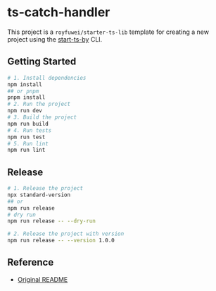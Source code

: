 ts-catch-handler
===

This project is a `royfuwei/starter-ts-lib` template for creating a new project using the [start-ts-by](https://www.npmjs.com/package/start-ts-by) CLI.

## Getting Started

```bash
# 1. Install dependencies
npm install
## or pnpm
pnpm install
# 2. Run the project
npm run dev
# 3. Build the project
npm run build
# 4. Run tests
npm run test
# 5. Run lint
npm run lint
```

## Release
```bash
# 1. Release the project
npx standard-version
## or
npm run release
# dry run
npm run release -- --dry-run

# 2. Release the project with version
npm run release -- --version 1.0.0
```

## Reference
- [Original README](./START_BY_README.md)
  